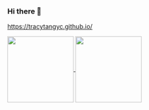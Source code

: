 ### Hi there 👋

https://tracytangyc.github.io/

<!--
**tracytangyc/tracytangyc** is a ✨ _special_ ✨ repository because its `README.md` (this file) appears on your GitHub profile.

Here are some ideas to get you started:

- 🔭 I’m currently working on ...
- 🌱 I’m currently learning ...
- 👯 I’m looking to collaborate on ...
- 🤔 I’m looking for help with ...
- 💬 Ask me about ...
- 📫 How to reach me: ...
- 😄 Pronouns: ...
- ⚡ Fun fact: ...
-->

<a href="https://github.com/tracytangyc">
  <img height="150" align="center" src="https://github-readme-stats.vercel.app/api?username=tracytangyc&show_icons=true&count_private=true&theme=buefy" />
</a>
<a href="https://github.com/tracytangyc">
  <img height="150" align="center" src="https://github-readme-stats.vercel.app/api/top-langs/?username=tracytangyc&langs_count=6&exclude_repo=['tracytangyc.github.io']&layout=compact&theme=buefy" />
</a>
